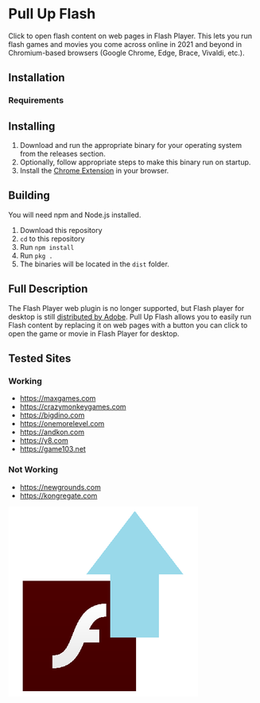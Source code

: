 # Pull Up Flash

Click to open flash content on web pages in Flash Player. This lets you run flash games and movies you come across online in 2021 and beyond in Chromium-based browsers (Google Chrome, Edge, Brace, Vivaldi, etc.).

## Installation

### Requirements

## Installing

1. Download and run the appropriate binary for your operating system from the releases section.
2. Optionally, follow appropriate steps to make this binary run on startup.
3. Install the [Chrome Extension](https://github.com/jamesgrams/pull-up-flash-extension) in your browser.

## Building

You will need npm and Node.js installed.

1. Download this repository
2. `cd` to this repository
3. Run `npm install`
4. Run `pkg .`
5. The binaries will be located in the `dist` folder.

## Full Description

The Flash Player web plugin is no longer supported, but Flash player for desktop is still [distributed by Adobe](https://www.adobe.com/support/flashplayer/debug_downloads.html). Pull Up Flash allows you to easily run Flash content by replacing it on web pages with a button you can click to open the game or movie in Flash Player for desktop.

## Tested Sites

### Working
* https://maxgames.com
* https://crazymonkeygames.com
* https://bigdino.com
* https://onemorelevel.com
* https://andkon.com
* https://y8.com
* https://game103.net

### Not Working
* https://newgrounds.com
* https://kongregate.com

![Pull Up Flash Logo](./assets/logo.png)